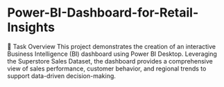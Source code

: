 # Power-BI-Dashboard-for-Retail-Insights
📝 Task Overview  This project demonstrates the creation of an interactive Business Intelligence (BI) dashboard using Power BI Desktop. Leveraging the Superstore Sales Dataset, the dashboard provides a comprehensive view of sales performance, customer behavior, and regional trends to support data-driven decision-making.
